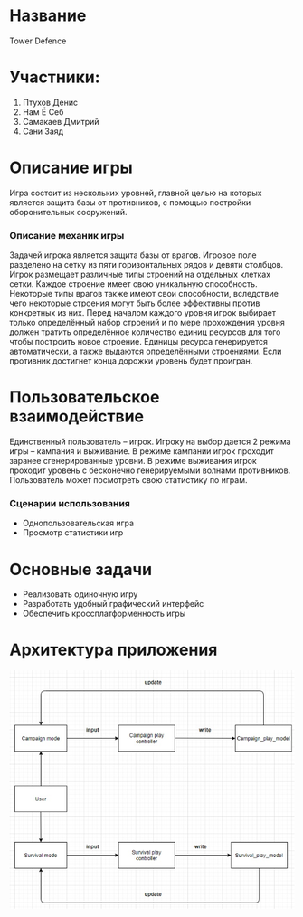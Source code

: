 # Название
Tower Defence
# Участники:
1. Птухов Денис
2. Нам Ё Себ
3. Самакаев Дмитрий
4. Cани Заяд
# Описание игры
Игра состоит из нескольких уровней, главной целью на которых является защита базы от противников, с помощью постройки оборонительных сооружений.
### Описание механик игры
Задачей игрока является защита базы от врагов. Игровое поле разделено на сетку из пяти горизонтальных рядов и девяти столбцов. Игрок размещает различные типы строений на отдельных клетках сетки. Каждое строение имеет свою уникальную способность. Некоторые типы врагов также имеют свои способности, вследствие чего некоторые строения могут быть более эффективны против конкретных из них. Перед началом каждого уровня игрок выбирает только определённый набор строений и по мере прохождения уровня должен тратить определённое количество единиц ресурсов для того чтобы построить новое строение. Единицы ресурса генерируется автоматически, а также выдаются определёнными строениями. Если противник достигнет конца дорожки уровень будет проигран.
# Пользовательское взаимодействие
Единственный пользователь – игрок. Игроку на выбор дается 2 режима игры – кампания и выживание. В режиме кампании игрок проходит заранее сгенерированные уровни. В режиме выживания игрок проходит уровень с бесконечно генерируемыми волнами противников. Пользователь может посмотреть свою статистику по играм.
### Сценарии использования
* Однопользовательская игра
* Просмотр статистики игр
# Основные задачи
* Реализовать одиночную игру
* Разработать удобный графический интерфейс
* Обеспечить кроссплатформенность игры 
# Архитектура приложения
![](https://github.com/NamYoSeb/Application_with_GUI/blob/main/UML.jpg?raw=true)
